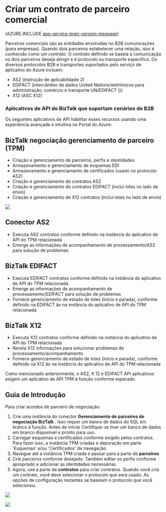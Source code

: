<properties 
   pageTitle="Criar um contrato de parceiro negociação no serviço de aplicativo do Azure | Microsoft Azure" 
   description="Criar negociação contratos de parceiros" 
   services="logic-apps" 
   documentationCenter=".net,nodejs,java" 
   authors="rajram" 
   manager="erikre" 
   editor=""/>

<tags
   ms.service="logic-apps"
   ms.devlang="multiple"
    ms.topic="get-started-article"
   ms.tgt_pltfrm="na"
   ms.workload="integration" 
   ms.date="08/23/2016"
   ms.author="rajram"/>

# <a name="creating-a-trading-partner-agreement"></a>Criar um contrato de parceiro comercial   

[AZURE.INCLUDE [app-service-logic-version-message](../../includes/app-service-logic-version-message.md)]

Parceiros comerciais são as entidades envolvidas no B2B comunicações (para empresas). Quando dois parceiros estabelecer uma relação, isso é conhecido como um *contrato*. O contrato definido se baseia a comunicação os dois parceiros deseja atingir e é protocolo ou transporte específico. Os diversos protocolos B2B e transportes suportados pelo serviço de aplicativo do Azure incluem:

- AS2 (instrução de aplicabilidade 2)
- EDIFACT (intercâmbio de dados United Nations/eletrônicos para administração, comércio e transporte UN/EDIFACT ())
- X12 (ASC X12)

### <a name="biztalk-api-apps-that-support-b2b-scenarios"></a>Aplicativos de API do BizTalk que suportam cenários de B2B
Os seguintes aplicativos de API habilitar esses recursos usando uma experiência avançada e intuitiva no Portal do Azure:


## <a name="biztalk-trading-partner-management-tpm"></a>BizTalk negociação gerenciamento de parceiro (TPM)
- Criação e gerenciamento de parceiros, perfis e identidades
- Armazenamento e gerenciamento de esquemas EDI
- Armazenamento e gerenciamento de certificados (usado no protocolo AS2)
- Criação e gerenciamento de contratos AS2
- Criação e gerenciamento de contratos EDIFACT (inclui lotes no lado de envio)
- Criação e gerenciamento de X12 contratos (inclui lotes no lado de envio)

![][1]


## <a name="as2-connector"></a>Conector AS2
- Executa AS2 contratos conforme definido na instância do aplicativo de API do TPM relacionada
- Emerge as informações de acompanhamento de processamento/AS2 para solução de problemas


## <a name="biztalk-edifact"></a>BizTalk EDIFACT
- Executa EDIFACT contratos conforme definido na instância do aplicativo de API do TPM relacionada
- Emerge as informações de acompanhamento de processamento/EDIFACT para solução de problemas
- Fornece gerenciamento de estado de lotes (início e parada), conforme definido na EDIFACT ão na instância do aplicativo de API do TPM relacionada


## <a name="biztalk-x12"></a>BizTalk X12
- Executa X12 contratos conforme definido na instância do aplicativo de API do TPM relacionada 
- Revela X12 informações para solucionar problemas de processamento/acompanhamento
- Fornece gerenciamento de estado de lotes (início e parada), conforme definido na X12 ão na instância do aplicativo de API do TPM relacionada

Como mencionado anteriormente, o AS2, X 12 e EDIFACT API aplicativos exigem um aplicativo de API TPM à função conforme esperado.


## <a name="getting-started"></a>Guia de Introdução
Para criar acordos de parceiro de negociação:

1. Crie uma instância do conector **Gerenciamento de parceiros de negociação BizTalk** . Isso requer um banco de dados do SQL em branco à função. Antes de iniciar Certifique-se tiver um banco de dados em branco disponível e pronto para uso.
2. Carregar esquemas e certificados conforme exigido pelos contratos. Para fazer isso, a instância TPM criadas e depuração em parte 'Esquemas' e/ou 'Certificados' de navegação
3. Navegue até a instância TPM criada e passar para a parte de **parceiros**
4. Crie parceiros conforme desejado. Também editar os perfis conforme apropriado e adicionar as identidades necessárias
5. Agora, use a parte de **contratos** para criar contratos. Quando você cria um contrato, você deve selecionar o protocolo que será usado. As opções de configuração restantes se baseiam o protocolo que você selecionou.

![][2]

![][3]

<!--Image references-->
[1]: ./media/app-service-logic-create-a-trading-partner-agreement/TPMResourceView.png
[2]: ./media/app-service-logic-create-a-trading-partner-agreement/ProtocolSelection.png
[3]: ./media/app-service-logic-create-a-trading-partner-agreement/X12AgreementCreation.png
 

